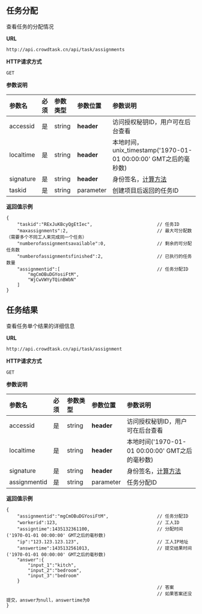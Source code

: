 ## 任务分配

查看任务的分配情况

**URL**
```  
http://api.crowdtask.cn/api/task/assignments
```

**HTTP请求方式**
```
GET
```

**参数说明**

|参数名|必须|参数类型|参数位置|参数说明|
|:---|:---|:---|:---|:---|
|accessid|是|string|**header**|访问授权秘钥ID，用户可在后台查看|
|localtime|是|string|**header**|本地时间，unix_timestamp('1970-01-01 00:00:00' GMT之后的毫秒数)|
|signature|是|string|**header**|身份签名，[计算方法](../api/index.md#signature)|
|taskid|是|string|parameter|创建项目后返回的任务ID|

**返回值示例**
```
{
	"taskid":"RExJuKBcyQgEtIec",						// 任务ID
	"maxassignments":2,									// 最大可分配数（需要多个不同工人来完成同一个任务）
	"numberofassignmentsavailable":0,					// 剩余的可分配任务数
	"numberofassignmentsfinished":2,					// 已执行的任务数量	
	"assignmentid":[									// 任务分配ID
		"mgCmOBuDGYosiFtM",
		"WjCwVWYyTQinBWbN"
	]
}
```


## 任务结果

查看任务单个结果的详细信息

**URL**
```  
http://api.crowdtask.cn/api/task/assignment
```
   
**HTTP请求方式**
```
GET
```

**参数说明**

|参数名|必须|参数类型|参数位置|参数说明|
|:---|:---|:---|:---|:---|
|accessid|是|string|**header**|访问授权秘钥ID，用户可在后台查看|
|localtime|是|string|**header**|本地时间('1970-01-01 00:00:00' GMT之后的毫秒数)|
|signature|是|string|**header**|身份签名，[计算方法](../api/index.md#signature)|
|assignmentid|是|string|parameter|任务分配ID|

**返回值示例**
```
{		
	"assignmentid":"mgCmOBuDGYosiFtM",					// 任务分配ID
	"workerid":123,										// 工人ID
	"assigntime":1435132361100,							// 分配时间('1970-01-01 00:00:00' GMT之后的毫秒数)
	"ip":"123.123.123.123",								// 工人IP地址
	"answertime":1435132561013,							// 提交结果时间('1970-01-01 00:00:00' GMT之后的毫秒数)
	"answer":{
		"input_1":"kitch",
		"input_2":"bedroom",
		"input_3":"bedroom"
	}
														// 答案
														// 如果答案还没提交，answer为null，answertime为0
}
```
